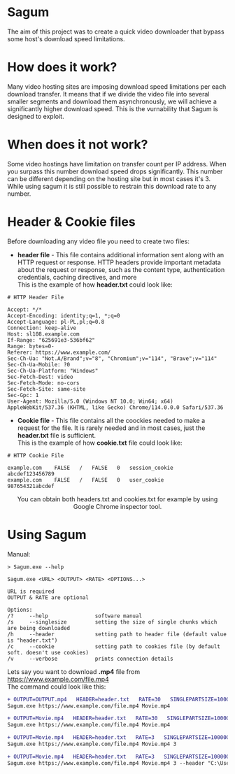 # Sagum
The aim of this project was to create a quick video downloader that bypass some host's download speed limitations.

# How does it work?
Many video hosting sites are imposing download speed limitations per each download transfer. It means that if we divide the video file into several smaller segments and download them asynchronously, we will achieve a significantly higher download speed. This is the vurnability that Sagum is designed to exploit.

# When does it not work?
Some video hostings have limitation on transfer count per IP address. When you surpass this number download speed drops significantly. This number can be different depending on the hosting site but in most cases it's 3.
While using sagum it is still possible to restrain this download rate to any number.

# Header & Cookie files
Before downloading any video file you need to create two files:
* <b>header file</b>  - This file contains additional information sent along with an HTTP request or response. HTTP headers provide important metadata about the request or response, such as the content type, authentication credentials, caching directives, and more
  </br>This is the example of how <b>header.txt</b> could look like:
```
# HTTP Header File

Accept: */*
Accept-Encoding: identity;q=1, *;q=0
Accept-Language: pl-PL,pl;q=0.8
Connection: keep-alive
Host: sl108.example.com
If-Range: "625691e3-536bf62"
Range: bytes=0-
Referer: https://www.example.com/
Sec-Ch-Ua: "Not.A/Brand";v="8", "Chromium";v="114", "Brave";v="114"
Sec-Ch-Ua-Mobile: ?0
Sec-Ch-Ua-Platform: "Windows"
Sec-Fetch-Dest: video
Sec-Fetch-Mode: no-cors
Sec-Fetch-Site: same-site
Sec-Gpc: 1
User-Agent: Mozilla/5.0 (Windows NT 10.0; Win64; x64) AppleWebKit/537.36 (KHTML, like Gecko) Chrome/114.0.0.0 Safari/537.36
```
* <b>Cookie file</b> - This file contains all the coockies needed to make a request for the file. It is rarely needed and in most cases, just the <b>header.txt</b> file is sufficient.
  </br>This is the example of how <b>cookie.txt</b> file could look like:
```
# HTTP Cookie File

example.com    FALSE   /   FALSE   0   session_cookie   abcdef123456789
example.com    FALSE   /   FALSE   0   user_cookie      987654321abcdef
```

<p align="center">
  You can obtain both headers.txt and cookies.txt for example by using Google Chrome inspector tool.
</p>

# Using Sagum
Manual:
```
> Sagum.exe --help

Sagum.exe <URL> <OUTPUT> <RATE> <OPTIONS...>

URL is required
OUTPUT & RATE are optional

Options:
/?     --help               software manual
/s     --singlesize         setting the size of single chunks which are being downloaded
/h     --header             setting path to header file (default value is "header.txt")
/c     --cookie             setting path to cookies file (by default soft. doesn't use cookies)
/v     --verbose            prints connection details
```

Lets say you want to download <b>.mp4</b> file from https://www.example.com/file.mp4 </br>
The command could look like this:
```diff
+ OUTPUT=OUTPUT.mp4   HEADER=header.txt   RATE=30   SINGLEPARTSIZE=10000000
Sagum.exe https://www.example.com/file.mp4 Movie.mp4

+ OUTPUT=Movie.mp4   HEADER=header.txt   RATE=30   SINGLEPARTSIZE=10000000
Sagum.exe https://www.example.com/file.mp4 Movie.mp4

+ OUTPUT=Movie.mp4   HEADER=header.txt   RATE=3   SINGLEPARTSIZE=10000000
Sagum.exe https://www.example.com/file.mp4 Movie.mp4 3

+ OUTPUT=Movie.mp4   HEADER=header.txt   RATE=3   SINGLEPARTSIZE=10000000
Sagum.exe https://www.example.com/file.mp4 Movie.mp4 3 --header "C:\User\Admin\Desktop\header.txt"
```
